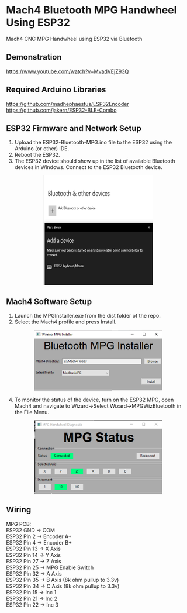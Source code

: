 # Mach4 Bluetooth MPG Handwheel Using ESP32
Mach4 CNC MPG Handwheel using ESP32 via Bluetooth

## Demonstration
https://www.youtube.com/watch?v=MvadVEjZ93Q

## Required Arduino Libraries
https://github.com/madhephaestus/ESP32Encoder <br>
https://github.com/jakern/ESP32-BLE-Combo

## ESP32 Firmware and Network Setup
1. Upload the ESP32-Bluetooth-MPG.ino file to the ESP32 using the Arduino (or other) IDE.
2. Reboot the ESP32.
3. The ESP32 device should show up in the list of available Bluetooth devices in Windows. Connect to the ESP32 Bluetooth device.

<p align="center">
  <img src="/img/add_bluetooth_dev.png" height="300" width="300"/>
</p>

## Mach4 Software Setup
1. Launch the MPGInstaller.exe from the dist folder of the repo.
2. Select the Mach4 profile and press Install.

<p align="center">
  <img src="/img/installer.png" width="350"/>
</p>

4. To monitor the status of the device, turn on the ESP32 MPG, open Mach4 and navigate to Wizard->Select Wizard->MPGWizBluetooth in the File Menu.
   
<p align="center">
  <img src="/img/wizard.PNG" width="350"/>
</p>
 
## Wiring
MPG PCB: <br>
    ESP32 GND    -> COM <br>
    ESP32 Pin 2  -> Encoder A+ <br>
    ESP32 Pin 4  -> Encoder B+ <br>
    ESP32 Pin 13 -> X Axis <br>
    ESP32 Pin 14 -> Y Axis <br>
    ESP32 Pin 27 -> Z Axis <br>
    ESP32 Pin 25 -> MPG Enable Switch <br>
    ESP32 Pin 32 -> A Axis <br>
    ESP32 Pin 35 -> B Axis (8k ohm pullup to 3.3v) <br>
    ESP32 Pin 34 -> C Axis (8k ohm pullup to 3.3v) <br>
    ESP32 Pin 15 -> Inc 1 <br>
    ESP32 Pin 21 -> Inc 2 <br>
    ESP32 Pin 22 -> Inc 3 <br> <br>
